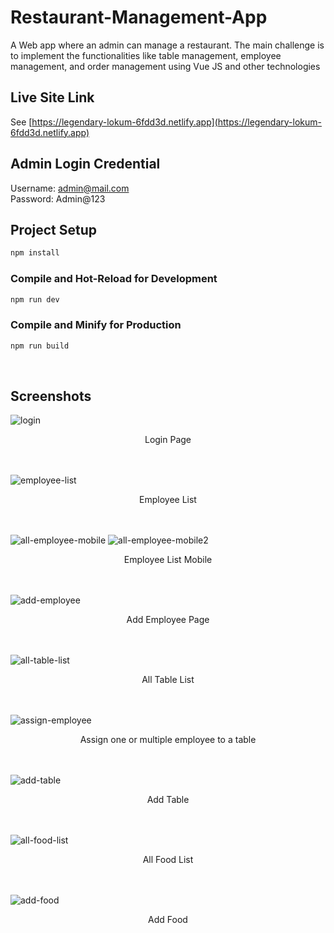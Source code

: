 # Restaurant-Management-App

A Web app where an admin can manage a restaurant. The main challenge is to implement the functionalities like table
management, employee management, and order management using Vue JS and other technologies

## Live Site Link

See [https://legendary-lokum-6fdd3d.netlify.app](https://legendary-lokum-6fdd3d.netlify.app)

## Admin Login Credential

Username: admin@mail.com <br>
Password: Admin@123

## Project Setup

```sh
npm install
```

### Compile and Hot-Reload for Development

```sh
npm run dev
```

### Compile and Minify for Production

```sh
npm run build
```
<br>

## Screenshots
![login](https://github.com/ishtiyak98/inessa/assets/56845656/86317d65-18aa-40d0-8cb2-10ee6a8b23a8)
<center>Login Page</center>
<br>
<br>

![employee-list](https://github.com/ishtiyak98/vue-basic/assets/56845656/729f1ce6-ba39-41a4-b637-aca532f9a21f)
<center>Employee List</center>
<br>
<br>

![all-employee-mobile](https://github.com/SharfarazMahmood/Meetup_webapp/assets/56845656/d041f9b3-e807-44cd-9c00-248b743e0f94)
![all-employee-mobile2](https://github.com/SharfarazMahmood/Meetup_webapp/assets/56845656/dd205657-3cce-44f2-a95b-cf1dfde4b6fa)
<center>Employee List Mobile</center>
<br>
<br>

![add-employee](https://github.com/ishtiyak98/inessa/assets/56845656/6c62d8c4-9ff4-4bd4-b3cd-db286097edc1)
<center>Add Employee Page</center>
<br>
<br>

![all-table-list](https://github.com/ishtiyak98/vue-basic/assets/56845656/cf1545b5-0a36-47a7-9d71-28913622ef03)
<center>All Table List</center>
<br>
<br>

![assign-employee](https://github.com/ishtiyak98/inessa/assets/56845656/7d71793c-06b3-4316-ac6a-3e8f17d52065)
<center>Assign one or multiple employee to a table</center>
<br>
<br>

![add-table](https://github.com/ishtiyak98/inessa/assets/56845656/48c348f9-43e0-42bc-bd92-52ce4195a1a8)
<center>Add Table</center>
<br>
<br>

![all-food-list](https://github.com/ishtiyak98/inessa/assets/56845656/621f4844-56ec-4b8e-ac1f-9c3eec548aa0)
<center>All Food List</center>
<br>
<br>

![add-food](https://github.com/ishtiyak98/inessa/assets/56845656/ace95697-e6ac-423f-a2ca-7f78d1151297)
<center>Add Food</center>
<br>

